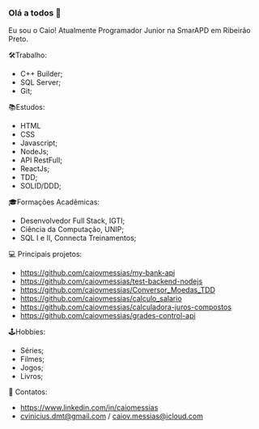 ### Olá a todos 👋

<!--
**caiovmessias/caiovmessias** is a ✨ _special_ ✨ repository because its `README.md` (this file) appears on your GitHub profile.
-->
Eu sou o Caio! Atualmente Programador Junior na SmarAPD em Ribeirão Preto. 

🛠️Trabalho:
- C++ Builder;
- SQL Server;
- Git;

📚Estudos:
- HTML
- CSS
- Javascript;
- NodeJs;
- API RestFull;
- ReactJs;
- TDD;
- SOLID/DDD;

🎓Formações Acadêmicas:
- Desenvolvedor Full Stack, IGTI;
- Ciência da Computação, UNIP;
- SQL I e II, Connecta Treinamentos;

💻 Principais projetos:
- https://github.com/caiovmessias/my-bank-api
- https://github.com/caiovmessias/test-backend-nodejs
- https://github.com/caiovmessias/Conversor_Moedas_TDD
- https://github.com/caiovmessias/calculo_salario
- https://github.com/caiovmessias/calculadora-juros-compostos
- https://github.com/caiovmessias/grades-control-api

🕹Hobbies:
- Séries;
- Filmes;
- Jogos;
- Livros;

💬 Contatos:
- https://www.linkedin.com/in/caiomessias
- cvinicius.dmt@gmail.com / caiov.messias@icloud.com
